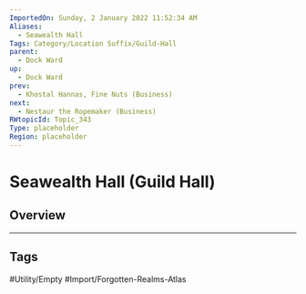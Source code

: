 ```yaml
---
ImportedOn: Sunday, 2 January 2022 11:52:34 AM
Aliases:
  - Seawealth Hall
Tags: Category/Location Suffix/Guild-Hall
parent:
  - Dock Ward
up:
  - Dock Ward
prev:
  - Khostal Hannas, Fine Nuts (Business)
next:
  - Nestaur the Ropemaker (Business)
RWtopicId: Topic_343
Type: placeholder
Region: placeholder
---
```

# Seawealth Hall (Guild Hall)
## Overview

---
## Tags
#Utility/Empty #Import/Forgotten-Realms-Atlas

